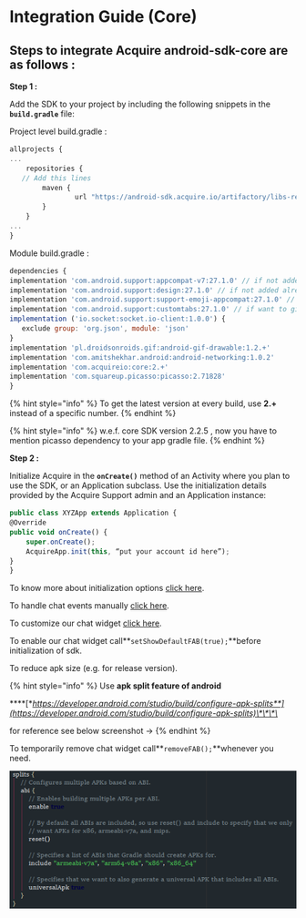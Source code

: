 # Integration Guide \(Core\)

## **Steps to integrate Acquire android-sdk-core are as follows :**

**Step 1 :**

Add the SDK to your project by including the following snippets in the **`build.gradle`** file:

Project level build.gradle :

```javascript
allprojects {
...
    repositories {
   // Add this lines 
        maven {
                url "https://android-sdk.acquire.io/artifactory/libs-release-local/"
        }
    }
...
}

```

Module build.gradle :

```javascript
dependencies {
implementation 'com.android.support:appcompat-v7:27.1.0' // if not added already
implementation 'com.android.support:design:27.1.0' // if not added already
implementation 'com.android.support:support-emoji-appcompat:27.1.0' // if not added already
implementation 'com.android.support:customtabs:27.1.0' // if want to give support for links
implementation ('io.socket:socket.io-client:1.0.0') {
   exclude group: 'org.json', module: 'json'
}
implementation 'pl.droidsonroids.gif:android-gif-drawable:1.2.+'
implementation 'com.amitshekhar.android:android-networking:1.0.2'
implementation 'com.acquireio:core:2.+'
implementation 'com.squareup.picasso:picasso:2.71828'
}
```

{% hint style="info" %}
To get the latest version at every build, use **2.+** instead of a specific number.
{% endhint %}

{% hint style="info" %}
w.e.f. core SDK version 2.2.5 , now you have to mention picasso dependency to your app gradle file.
{% endhint %}



**Step 2 :**

Initialize Acquire in the **`onCreate()`** method of an Activity where you plan to use the SDK, or an Application subclass. Use the initialization details provided by the Acquire Support admin and an Application instance:

```javascript
public class XYZApp extends Application {
@Override
public void onCreate() {
    super.onCreate();
    AcquireApp.init(this, “put your account id here”);
}
}
```

To know more about initialization options [click here](start-using-acquire.md#initialize-acquire-sdk). 

To handle chat events manually [click here](../acquire-apis.md#chat-apis). 

To customize our chat widget [click here](../custom-ui-widget.md#customize-chat-widget).

To enable our chat widget call**`setShowDefaultFAB(true);`**before initialization of sdk.

 To reduce apk size \(e.g. for release version\).

{% hint style="info" %}
Use **apk split feature of android** 

\*\*\*\*[**https://developer.android.com/studio/build/configure-apk-splits**](https://developer.android.com/studio/build/configure-apk-splits)\*\*\*\*

for reference see below screenshot -&gt;
{% endhint %}

To temporarily remove chat widget call**`removeFAB();`**whenever you need.

![](../../.gitbook/assets/image%20%283%29.png)

